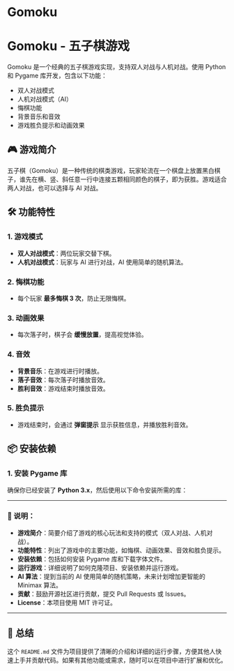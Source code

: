 # Gomoku

# Gomoku - 五子棋游戏

Gomoku 是一个经典的五子棋游戏实现，支持双人对战与人机对战。使用 Python 和 Pygame 库开发，包含以下功能：
- 双人对战模式
- 人机对战模式（AI）
- 悔棋功能
- 背景音乐和音效
- 游戏胜负提示和动画效果

## 🎮 游戏简介

五子棋（Gomoku）是一种传统的棋类游戏，玩家轮流在一个棋盘上放置黑白棋子，谁先在横、竖、斜任意一行中连接五颗相同颜色的棋子，即为获胜。游戏适合两人对战，也可以选择与 AI 对战。

## 🛠 功能特性

### 1. **游戏模式**
- **双人对战模式**：两位玩家交替下棋。
- **人机对战模式**：玩家与 AI 进行对战，AI 使用简单的随机算法。

### 2. **悔棋功能**
- 每个玩家 **最多悔棋 3 次**，防止无限悔棋。

### 3. **动画效果**
- 每次落子时，棋子会 **缓慢放置**，提高视觉体验。

### 4. **音效**
- **背景音乐**：在游戏进行时播放。
- **落子音效**：每次落子时播放音效。
- **胜利音效**：游戏结束时播放音效。

### 5. **胜负提示**
- 游戏结束时，会通过 **弹窗提示** 显示获胜信息，并播放胜利音效。

## 📦 安装依赖

### 1. **安装 Pygame 库**
确保你已经安装了 **Python 3.x**，然后使用以下命令安装所需的库：

---

### **📌 说明：**
- **游戏简介**：简要介绍了游戏的核心玩法和支持的模式（双人对战、人机对战）。
- **功能特性**：列出了游戏中的主要功能，如悔棋、动画效果、音效和胜负提示。
- **安装依赖**：包括如何安装 Pygame 库和下载字体文件。
- **运行游戏**：详细说明了如何克隆项目、安装依赖并运行游戏。
- **AI 算法**：提到当前的 AI 使用简单的随机策略，未来计划增加更智能的 Minimax 算法。
- **贡献**：鼓励开源社区进行贡献，提交 Pull Requests 或 Issues。
- **License**：本项目使用 MIT 许可证。

---

## **🎯 总结**
这个 `README.md` 文件为项目提供了清晰的介绍和详细的运行步骤，方便其他人快速上手并贡献代码。如果有其他功能或需求，随时可以在项目中进行扩展和优化。

